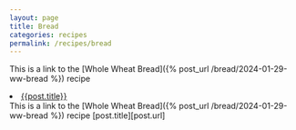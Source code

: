 ```yaml
---
layout: page
title: Bread
categories: recipes
permalink: /recipes/bread
---
```


This is a link to the [Whole Wheat Bread]({% post_url /bread/2024-01-29-ww-bread %}) recipe


<li><a href="{{ post.url }}">{{post.title}}</a></li>
This is a link to the [Whole Wheat Bread]({% post_url /bread/2024-01-29-ww-bread %}) recipe
[post.title][post.url]
